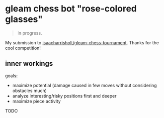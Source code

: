 # gleam chess bot "rose-colored glasses"

> In progress.

My submission to [isaacharrisholt/gleam-chess-tournament](https://github.com/isaacharrisholt/gleam-chess-tournament).
Thanks for the cool competition!

## inner workings

goals:

- maximize potential (damage caused in few moves without considering obstacles much)
- analyze interesting/risky positions first and deeper
- maximize piece activity

TODO
